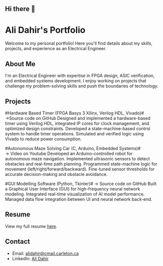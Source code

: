 ## Hi there 👋

# Ali Dahir's Portfolio

Welcome to my personal portfolio! Here you'll find details about my skills, projects, and experience as an Electrical Engineer.

## About Me
I'm an Electrical Engineer with expertise in FPGA design, ASIC verification, and embedded systems development. I enjoy working on projects that challenge my problem-solving skills and push the boundaries of technology.

## Projects
#Hardware Based Timer  (FPGA Basys 3 Xilinx, Verilog HDL, Vivado)#	   
->Source code on GitHub
  Designed and implemented a hardware-based timer using Verilog HDL, integrated IP cores for clock management, and optimized design constraints.
  Developed a state-machine-based control system to handle timer operations.
  Simulated and verified logic using Vivado to reduce power consumption.
  
#Autonomous Maze Solving Car  (C, Arduino, Embedded Systems)#   
-> Video on Youtube
  Developed an Arduino-controlled robot for autonomous maze navigation.
  Implemented ultrasonic sensors to detect obstacles and real-time path planning.
  Programmed state-machine logic for movement (left/right/forward/backward).
  Fine-tuned sensor thresholds for accurate decision-making and obstacle avoidance.
  
#GUI Modelling Software (Python, Tkinter)#
-> Source code on GitHub
Built a Graphical User Interface (GUI) for high-frequency neural network modeling.
Integrated real-time visualization of AI model performance.
Managed data flow integration between UI and neural network back-end.


## Resume
View my full resume [here](resume.pdf).

## Contact
- Email: alidahir@cmail.carleton.ca
- LinkedIn: [Ali Dahir](https://www.linkedin.com/in/dahir-ali/)
